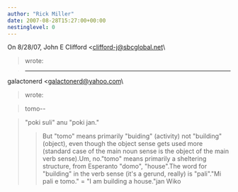 ```yaml
---
author: "Rick Miller"
date: 2007-08-28T15:27:00+00:00
nestinglevel: 0
---
```

On 8/28/07, John E Clifford <[clifford-j@sbcglobal.net](mailto://clifford-j@sbcglobal.net)\
> wrote:

> ---
 galactonerd <[galactonerd@yahoo.com](mailto://galactonerd@yahoo.com)\
> wrote:

>> 
> tomo--

>"poki suli" anu "poki jan."
>> But "tomo" means primarily "buiding" (activity)
> not "building" (object), even though the object
> sense gets used more (standard case of the
> main noun sense is the object of the
> main verb sense).Um, no."tomo" means primarily a sheltering structure, from Esperanto "domo", "house".The word for "building" in the verb sense (it's a gerund, really) is "pali"."Mi pali e tomo." = "I am building a house."jan Wiko